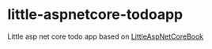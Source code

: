 # little-aspnetcore-todoapp
Little asp net core todo app based on [LittleAspNetCoreBook](https://github.com/nbarbettini/little-aspnetcore-book)
